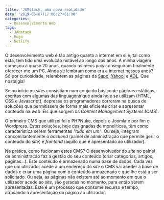 ```yaml
---
title: 'JAMstack, uma nova realidade'
date: '2019-06-07T17:06:27+01:00'
categories:
  - Desenvolvimento Web
tags:
  - JAMstack
  - Hugo
  - Netlify
---
```

O desenvolvimento web é tão antigo quanto a internet em si e, tal como esta, tem tido uma evolução notável ao longo dos anos. A minha viagem começou à quase 20 anos, quando os meus pais conseguiram finalmente oferecer-me um PC. Ainda se lembram como era a internet nesses anos? Só por curiosidade, relembrem as páginas da [Sapo](https://web.archive.org/web/20000520052944/http://www.sapo.pt/), [Yahoo!](https://web.archive.org/web/20000711065742/http://www.yahoo.com/) e [AOL](https://web.archive.org/web/20000512225759/http://www.aol.com/). Que nostalgia!

Se no início os _sites_ consistiam num conjunto básico de páginas estáticas, escritas com algumas das linguagens que ainda hoje se utilizam (HTML, CSS e Javascript), depressa os programadores correram na busca de soluções que permitissem de forma mais eficiente criar e apresentar conteúdo na _web_. Eis que surgem os _Content Management Systems_ (CMS).

O primeiro CMS que utilizei foi o PHPNuke, depois o Joomla e por fim o Wordpress. Estas soluções, hoje designadas de monolíticas, têm como característica serem ferramentas _"tudo em um"_. Ou seja, integram concomitantemente o _backend_ (paínel de administração que permite gerir o conteúdo do _site_) e _frontend_ (aquilo que é apresentado ao utilizador).

Na prática, como fucionam estes CMS? O desenvolvedor do _site_ no paínel de administração faz a gestão do seu conteúdo (criar categorias, artigos, páginas...). Este contéudo é armazenado numa base de dados. Cada vez que um utilizador acede a um endereço do _site_ o CMS vai aceder à base de dados e criar uma página com o conteúdo armazenado e que lhe está a ser solicitado. Ou seja, as páginas não existem até ao momento em que o utilizador acede ao _site_, são geradas no momento, para então serem apresentadas. Este é um processo que consome recurso e tempo, atrasando a apresentação da página ao utilizador.

